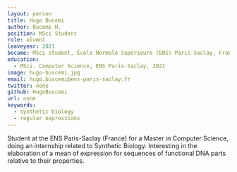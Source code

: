 ```yaml
---
layout: person
title: Hugo Bucemi
author: Bucemi H.
position: MSci Student
role: alumni
leaveyear: 2021
became: MSci student, École Normale Supérieure (ENS) Paris-Saclay, France
education:
  - MSci. Computer Science, ENS Paris-Saclay, 2021
image: hugo-buscemi.jpg
email: hugo.buscemi@ens-paris-saclay.fr
twitter: none
github: HugoBuscemi
url: none
keywords:
  - synthetic biology
  - regular expressions
---
```

Student at the ENS Paris-Saclay (France) for a Master in Computer Science, doing an internship related to Synthetic Biology. Interesting in the elaboration of a mean of expression for sequences of functional DNA parts relative to their properties.